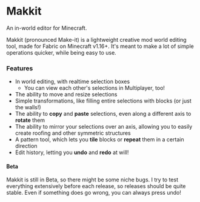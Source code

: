 # Makkit

An in-world editor for Minecraft.

Makkit (pronounced Make-it) is a lightweight creative mod world
editing tool, made for Fabric on Minecraft v1.16+. It's meant to make
a lot of simple operations quicker, while being easy to use.


### Features

* In world editing, with realtime selection boxes
    * You can view each other's selections in Multiplayer, too!
* The ability to move and resize selections
* Simple transformations, like filling entire selections with 
blocks (or just the walls!)
* The ability to **copy** and **paste** selections, even along a different
axis to **rotate** them
* The ability to mirror your selections over an axis, allowing you
to easily create roofing and other symmetric structures
* A pattern tool, which lets you **tile** blocks or **repeat** them 
in a certain direction
* Edit history, letting you **undo** and **redo** at will!


#### Beta

Makkit is still in Beta, so there might be some niche bugs. I try to test
everything extensively before each release, so releases should be quite
stable. Even if something does go wrong, you can always press undo!
